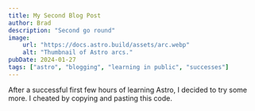 ```yaml
---
title: My Second Blog Post
author: Brad
description: "Second go round"
image:
    url: "https://docs.astro.build/assets/arc.webp"
    alt: "Thumbnail of Astro arcs."
pubDate: 2024-01-27
tags: ["astro", "blogging", "learning in public", "successes"]
---
```

After a successful first few hours of learning Astro, I decided to try some more. I cheated by copying and pasting this code.